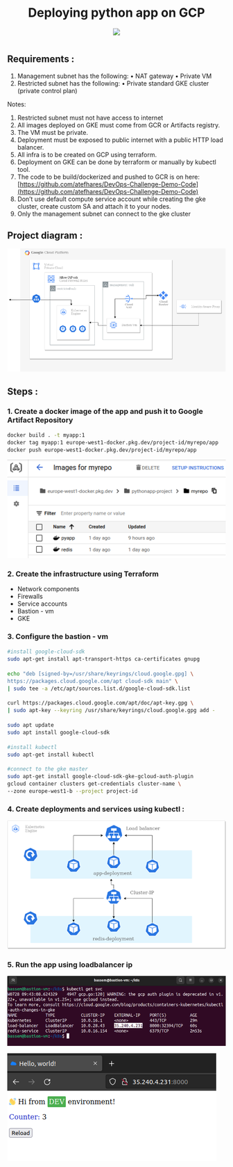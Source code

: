 <h1 align="center">Deploying python app on GCP</h1>



<div id="header" align="center">
  <img src="https://lirp.cdn-website.com/aa0ef369/dms3rep/multi/opt/google-cloud-icon-400w.png" width="200"/>
</div>

# 

## Requirements :

1. Management subnet has the following:
• NAT gateway
• Private VM
2. Restricted subnet has the following:
• Private standard GKE cluster (private control plan)

Notes:

1. Restricted subnet must not have access to internet
2. All images deployed on GKE must come from GCR or Artifacts registry.
3. The VM must be private.
4. Deployment must be exposed to public internet with a public HTTP load balancer.
5. All infra is to be created on GCP using terraform.
6. Deployment on GKE can be done by terraform or manually by kubectl tool.
7. The code to be build/dockerized and pushed to GCR is on here:
[https://github.com/atefhares/DevOps-Challenge-Demo-Code](https://github.com/atefhares/DevOps-Challenge-Demo-Code)
8. Don’t use default compute service account while creating the gke cluster, create custom SA and attach it to your nodes.
9. Only the management subnet can connect to the gke cluster

## Project diagram :

![gcp.drawio.png](images/gcp.drawio.png)

## Steps :

### 1. Create a docker image of the app and push it to Google Artifact Repository

```bash
docker build . -t myapp:1
docker tag myapp:1 europe-west1-docker.pkg.dev/project-id/myrepo/app
docker push europe-west1-docker.pkg.dev/project-id/myrepo/app
```

![Untitled](images/Untitled.png)

### 2. Create the infrastructure using Terraform

- Network components
- Firewalls
- Service accounts
- Bastion - vm
- GKE

### 3. Configure the bastion - vm

```bash
#install google-cloud-sdk
sudo apt-get install apt-transport-https ca-certificates gnupg

echo "deb [signed-by=/usr/share/keyrings/cloud.google.gpg] \
https://packages.cloud.google.com/apt cloud-sdk main" \
| sudo tee -a /etc/apt/sources.list.d/google-cloud-sdk.list

curl https://packages.cloud.google.com/apt/doc/apt-key.gpg \
| sudo apt-key --keyring /usr/share/keyrings/cloud.google.gpg add -

sudo apt update
sudo apt install google-cloud-sdk

#install kubectl
sudo apt-get install kubectl

#connect to the gke master
sudo apt-get install google-cloud-sdk-gke-gcloud-auth-plugin
gcloud container clusters get-credentials cluster-name \
--zone europe-west1-b --project project-id
```

### 4. Create deployments and services using kubectl :

![gcp.drawio(1).png](images/gcp.drawio(1).png)

### 5. Run the app using loadbalancer ip

![Untitled](images/Untitled%201.png)

![Untitled](images/Untitled%202.png)